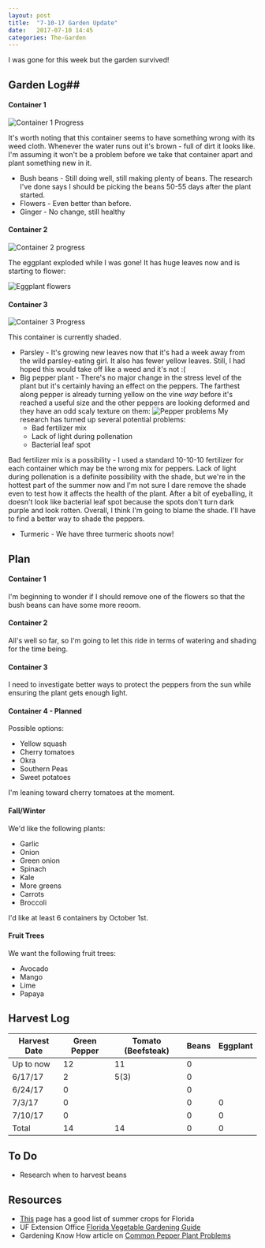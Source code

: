 ```yaml
---
layout: post
title:  "7-10-17 Garden Update"
date:   2017-07-10 14:45
categories: The-Garden
---
```

I was gone for this week but the garden survived!

## Garden Log##

#### Container 1

![Container 1 Progress]({{site.basepath}}/img/IMG_20170710_082055242.jpg)

It's worth noting that this container seems to have something wrong with its weed cloth. Whenever the water runs out it's brown - full of dirt it looks like. I'm assuming it won't be a problem before we take that container apart and plant something new in it.

* Bush beans - Still doing well, still making plenty of beans. The research I've done says I should be picking the beans 50-55 days after the plant started. 
* Flowers - Even better than before.
* Ginger - No change, still healthy

#### Container 2

![Container 2 progress]({{site.basepath}}/img/IMG_20170710_081910154.jpg)

The eggplant exploded while I was gone! It has huge leaves now and is starting to flower:

![Eggplant flowers]({{site.basepath}}/img/IMG_20170710_081920971_HDR.jpg)


#### Container 3

![Container 3 Progress]({{site.basepath}}/img/IMG_20170710_081831499_HDR.jpg)

This container is currently shaded. 

* Parsley - It's growing new leaves now that it's had a week away from the wild parsley-eating girl. It also has fewer yellow leaves. Still, I had hoped this would take off like a weed and it's not :(
* Big pepper plant - There's no major change in the stress level of the plant but it's certainly having an effect on the peppers. The farthest along pepper is already turning yellow on the vine *way* before it's reached a useful size and the other peppers are looking deformed and they have an odd scaly texture on them:
![Pepper problems]({{site.basepath}}/img/IMG_20170710_081839813.jpg)
My research has turned up several potential problems:
	* Bad fertilizer mix
	* Lack of light during pollenation
	* Bacterial leaf spot
	
Bad fertilizer mix is a possibility - I used a standard 10-10-10 fertilizer for each container which may be the wrong mix for peppers. Lack of light during pollenation is a definite possibility with the shade, but we're in the hottest part of the summer now and I'm not sure I dare remove the shade even to test how it affects the health of the plant. After a bit of eyeballing, it doesn't look like bacterial leaf spot because the spots don't turn dark purple and look rotten. Overall, I think I'm going to blame the shade. I'll have to find a better way to shade the peppers.

* Turmeric - We have three turmeric shoots now!

## Plan ##

#### Container 1

I'm beginning to wonder if I should remove one of the flowers so that the bush beans can have some more reoom.

#### Container 2

All's well so far, so I'm going to let this ride in terms of watering and shading for the time being.

#### Container 3

I need to investigate better ways to protect the peppers from the sun while ensuring the plant gets enough light.

#### Container 4 - Planned

Possible options:

* Yellow squash 
* Cherry tomatoes
* Okra
* Southern Peas
* Sweet potatoes

I'm leaning toward cherry tomatoes at the moment.

#### Fall/Winter

We'd like the following plants:

* Garlic
* Onion
* Green onion
* Spinach
* Kale
* More greens
* Carrots
* Broccoli

I'd like at least 6 containers by October 1st. 

#### Fruit Trees

We want the following fruit trees:

* Avocado
* Mango
* Lime
* Papaya

## Harvest Log ##

| Harvest Date | Green Pepper | Tomato (Beefsteak) | Beans | Eggplant |
|--------------|--------------|--------------------|-------|----------|
| Up to now | 12 | 11 | 0 | 
| 6/17/17 | 2 | 5(3) | 0 |
| 6/24/17 | 0 | | 0 |
| 7/3/17  | 0 | | 0 | 0 |
| 7/10/17 | 0 | | 0 | 0 |
| Total | 14 | 14 | 0 | 0 |


## To Do ##

* Research when to harvest beans

## Resources ##
* [This](http://www.foginfo.org/2014/06/05/summer-gardening-in-florida-its-hot-hot-hot/) page has a good list of summer crops for Florida
* UF Extension Office [Florida Vegetable Gardening Guide](http://edis.ifas.ufl.edu/pdffiles/vh/vh02100.pdf)
* Gardening Know How article on [Common Pepper Plant Problems](https://www.gardeningknowhow.com/edible/vegetables/pepper/common-pepper-plant-problems.htm)
